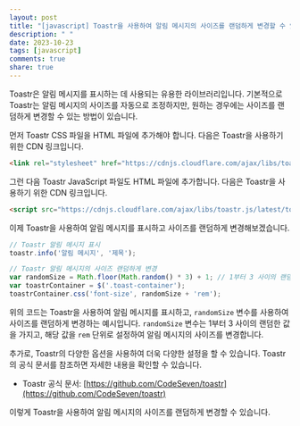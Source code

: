 ```yaml
---
layout: post
title: "[javascript] Toastr을 사용하여 알림 메시지의 사이즈를 랜덤하게 변경할 수 있을까요?"
description: " "
date: 2023-10-23
tags: [javascript]
comments: true
share: true
---
```

Toastr은 알림 메시지를 표시하는 데 사용되는 유용한 라이브러리입니다. 기본적으로 Toastr는 알림 메시지의 사이즈를 자동으로 조정하지만, 원하는 경우에는 사이즈를 랜덤하게 변경할 수 있는 방법이 있습니다.

먼저 Toastr CSS 파일을 HTML 파일에 추가해야 합니다. 다음은 Toastr을 사용하기 위한 CDN 링크입니다.

```html
<link rel="stylesheet" href="https://cdnjs.cloudflare.com/ajax/libs/toastr.js/latest/toastr.min.css">
```

그런 다음 Toastr JavaScript 파일도 HTML 파일에 추가합니다. 다음은 Toastr을 사용하기 위한 CDN 링크입니다.

```html
<script src="https://cdnjs.cloudflare.com/ajax/libs/toastr.js/latest/toastr.min.js"></script>
```

이제 Toastr을 사용하여 알림 메시지를 표시하고 사이즈를 랜덤하게 변경해보겠습니다.

```javascript
// Toastr 알림 메시지 표시
toastr.info('알림 메시지', '제목');

// Toastr 알림 메시지의 사이즈 랜덤하게 변경
var randomSize = Math.floor(Math.random() * 3) + 1; // 1부터 3 사이의 랜덤한 숫자 생성
var toastrContainer = $('.toast-container');
toastrContainer.css('font-size', randomSize + 'rem');
```

위의 코드는 Toastr을 사용하여 알림 메시지를 표시하고, `randomSize` 변수를 사용하여 사이즈를 랜덤하게 변경하는 예시입니다. `randomSize` 변수는 1부터 3 사이의 랜덤한 값을 가지고, 해당 값을 `rem` 단위로 설정하여 알림 메시지의 사이즈를 변경합니다.

추가로, Toastr의 다양한 옵션을 사용하여 더욱 다양한 설정을 할 수 있습니다. Toastr의 공식 문서를 참조하면 자세한 내용을 확인할 수 있습니다.

- Toastr 공식 문서: [https://github.com/CodeSeven/toastr](https://github.com/CodeSeven/toastr)

이렇게 Toastr을 사용하여 알림 메시지의 사이즈를 랜덤하게 변경할 수 있습니다.